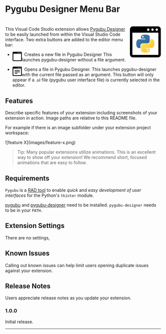 # Pygubu Designer Menu Bar

# <img src="./images/pygubu-designer-menu-bar.png" style="float:right; width:100px" />

This Visual Code Studio extension allows [Pygubu Designer](https://github.com/alejandroautalan/pygubu-designer) to be easily launched from within the Visual Studio Code interface. Two extra buttons are added to the editor menu bar:

- <img src="./images/new-file-light.png" style="float:left; width:30px" />&nbsp;&nbsp;Creates a new file in Pygubu Designer This launches pygubu-designer without a file argument.

  

- <img src="./images/open-file-light.png" style="float:left; width:30px" />&nbsp;&nbsp;Opens a file in Pygubu Designer. This launches pygubu-designer with the current file passed as an argument. This button will only appear if a .ui file (pygubu user interface file) is currently selected in the editor.



## Features

Describe specific features of your extension including screenshots of your extension in action. Image paths are relative to this README file.

For example if there is an image subfolder under your extension project workspace:

\!\[feature X\]\(images/feature-x.png\)

> Tip: Many popular extensions utilize animations. This is an excellent way to show off your extension! We recommend short, focused animations that are easy to follow.

## Requirements

`Pygubu` is a [RAD tool](https://en.wikipedia.org/wiki/Rapid_application_development) to enable *quick* and *easy development of user interfaces* for the Python's `tkinter` module.

[pygubu](https://github.com/alejandroautalan/pygubu) and [pygubu-designer](https://github.com/alejandroautalan/pygubu-designer) need to be installed. `pygubu-designer` needs to be in your `PATH`.

## Extension Settings

There are no settings,

## Known Issues

Calling out known issues can help limit users opening duplicate issues against your extension.

## Release Notes

Users appreciate release notes as you update your extension.

### 1.0.0

Initial release.

---

